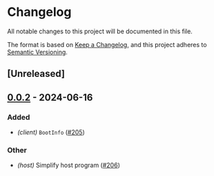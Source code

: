 # Changelog
All notable changes to this project will be documented in this file.

The format is based on [Keep a Changelog](https://keepachangelog.com/en/1.0.0/),
and this project adheres to [Semantic Versioning](https://semver.org/spec/v2.0.0.html).

## [Unreleased]

## [0.0.2](https://github.com/ethereum-optimism/kona/compare/kona-common-proc-v0.0.1...kona-common-proc-v0.0.2) - 2024-06-16

### Added
- *(client)* `BootInfo` ([#205](https://github.com/ethereum-optimism/kona/pull/205))

### Other
- *(host)* Simplify host program ([#206](https://github.com/ethereum-optimism/kona/pull/206))
